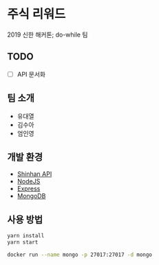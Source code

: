 # 주식 리워드

2019 신한 해커톤; do-while 팀

## TODO

- [ ] API 문서화

## 팀 소개

- 유대열
- 김수아
- 엄인영

## 개발 환경

* [Shinhan API](https://github.com/ShinhanOpenInnovationLab/Hackathon)
* [NodeJS](https://nodejs.org/)
* [Express](https://expressjs.com/)
* [MongoDB](https://www.mongodb.com/)

## 사용 방법

```sh
yarn install
yarn start

docker run --name mongo -p 27017:27017 -d mongo
```
